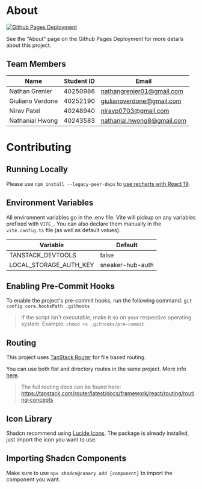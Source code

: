 # About

[![Github Pages Deployment](https://github.com/NathanGrenier/SOEN-357/actions/workflows/gh-pages.yaml/badge.svg?branch=main)](https://github.com/NathanGrenier/SOEN-357/actions/workflows/gh-pages.yaml)

See the "About" page on the Github Pages Deployment for more details about this project.

## Team Members

| Name             | Student ID | Email                      |
| ---------------- | ---------- | -------------------------- |
| Nathan Grenier   | 40250986   | nathangrenier01@gmail.com  |
| Giuliano Verdone | 40252190   | giulianoverdone@gmail.com  |
| Nirav Patel      | 40248940   | niravp0703@gmail.com       |
| Nathanial Hwong  | 40243583   | nathanial.hwong8@gmail.com |

# Contributing

## Running Locally

Please use `npm install --legacy-peer-deps` to [use recharts with React 19](https://ui.shadcn.com/docs/react-19#recharts).

## Environment Variables

All environment variables go in the .env file. Vite will pickup on any variables prefixed with `VITE_`. You can also declare them manually in the `vite.config.ts` file (as well as default values).

| Variable               | Default          |
| ---------------------- | ---------------- |
| TANSTACK_DEVTOOLS      | false            |
| LOCAL_STORAGE_AUTH_KEY | sneaker-hub-auth |

## Enabling Pre-Commit Hooks

To enable the project's pre-commit hooks, run the following command: `git config core.hooksPath .githooks`

> If the script isn't executable, make it so on your respective operating system. Example: `chmod +x .githooks/pre-commit`

## Routing

This project uses [TanStack Router](https://tanstack.com/router/latest) for file based routing.

You can use both flat and directory routes in the same project. More info [here](https://tanstack.com/router/latest/docs/framework/react/routing/file-based-routing#mixed-flat-and-directory-routes).

> The full routing docs can be found here: https://tanstack.com/router/latest/docs/framework/react/routing/routing-concepts

## Icon Library

Shadcn recommend using [Lucide Icons](https://lucide.dev/icons/). The package is already installed, just import the icon you want to use.

## Importing Shadcn Components

Make sure to use `npx shadcn@canary add {component}` to import the component you want.
